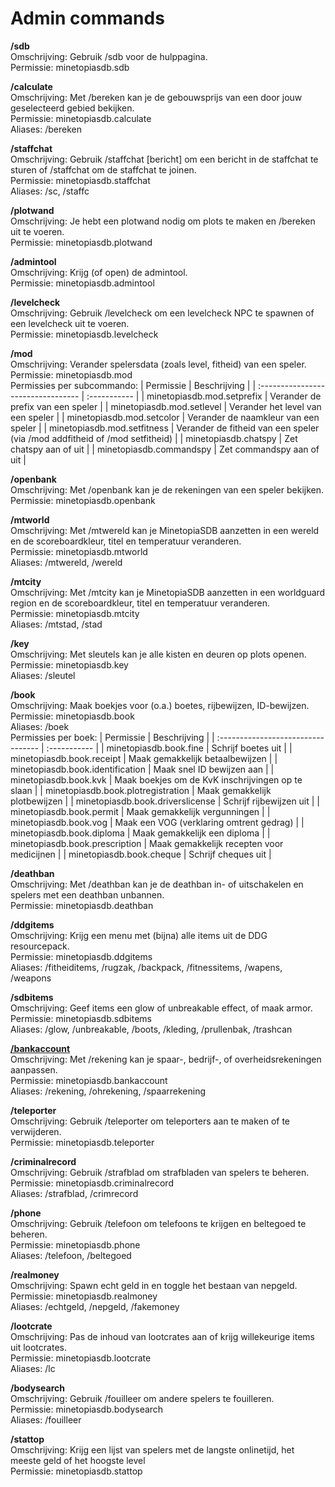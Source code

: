 # Admin commands

**/sdb**\
Omschrijving: Gebruik /sdb voor de hulppagina.\
Permissie: minetopiasdb.sdb

**/calculate**\
Omschrijving: Met /bereken kan je de gebouwsprijs van een door jouw geselecteerd gebied bekijken.\
Permissie: minetopiasdb.calculate\
Aliases: /bereken

**/staffchat**\
Omschrijving: Gebruik /staffchat \[bericht\] om een bericht in de staffchat te sturen of /staffchat om de staffchat te joinen.\
Permissie: minetopiasdb.staffchat\
Aliases: /sc, /staffc

**/plotwand**\
Omschrijving: Je hebt een plotwand nodig om plots te maken en /bereken uit te voeren.\
Permissie: minetopiasdb.plotwand

**/admintool**\
Omschrijving: Krijg (of open) de admintool.\
Permissie: minetopiasdb.admintool

**/levelcheck**\
Omschrijving: Gebruik /levelcheck om een levelcheck NPC te spawnen of een levelcheck uit te voeren.\
Permissie: minetopiasdb.levelcheck

**/mod**\
Omschrijving: Verander spelersdata (zoals level, fitheid) van een speler.\
Permissie: minetopiasdb.mod\
Permissies per subcommando:
| Permissie                          | Beschrijving |
| :--------------------------------- | :----------- |
| minetopiasdb.mod.setprefix         | Verander de prefix van een speler                                           |
| minetopiasdb.mod.setlevel          | Verander het level van een speler                                           |
| minetopiasdb.mod.setcolor          | Verander de naamkleur van een speler                                        |
| minetopiasdb.mod.setfitness        | Verander de fitheid van een speler (via /mod addfitheid of /mod setfitheid) |
| minetopiasdb.chatspy               | Zet chatspy aan of uit                                                      |
| minetopiasdb.commandspy            | Zet commandspy aan of uit                                                   |

**/openbank**\
Omschrijving: Met /openbank kan je de rekeningen van een speler bekijken.\
Permissie: minetopiasdb.openbank

**/mtworld**\
Omschrijving: Met /mtwereld kan je MinetopiaSDB aanzetten in een wereld en de scoreboardkleur, titel en temperatuur veranderen.\
Permissie: minetopiasdb.mtworld\
Aliases: /mtwereld, /wereld

**/mtcity**\
Omschrijving: Met /mtcity kan je MinetopiaSDB aanzetten in een worldguard region en de scoreboardkleur, titel en temperatuur veranderen.\
Permissie: minetopiasdb.mtcity\
Aliases: /mtstad, /stad

**/key**\
Omschrijving: Met sleutels kan je alle kisten en deuren op plots openen.\
Permissie: minetopiasdb.key\
Aliases: /sleutel

**/book**\
Omschrijving: Maak boekjes voor (o.a.) boetes, rijbewijzen, ID-bewijzen.\
Permissie: minetopiasdb.book\
Aliases: /boek\
Permissies per boek:
| Permissie                          | Beschrijving |
| :--------------------------------- | :----------- |
| minetopiasdb.book.fine             | Schrijf boetes uit |
| minetopiasdb.book.receipt          | Maak gemakkelijk betaalbewijzen |
| minetopiasdb.book.identification   | Maak snel ID bewijzen aan |
| minetopiasdb.book.kvk              | Maak boekjes om de KvK inschrijvingen op te slaan |
| minetopiasdb.book.plotregistration | Maak gemakkelijk plotbewijzen |
| minetopiasdb.book.driverslicense   | Schrijf rijbewijzen uit |
| minetopiasdb.book.permit           | Maak gemakkelijk vergunningen |
| minetopiasdb.book.vog              | Maak een VOG (verklaring omtrent gedrag) |
| minetopiasdb.book.diploma          | Maak gemakkelijk een diploma |
| minetopiasdb.book.prescription     | Maak gemakkelijk recepten voor medicijnen |
| minetopiasdb.book.cheque           | Schrijf cheques uit |

**/deathban**\
Omschrijving: Met /deathban kan je de deathban in- of uitschakelen en spelers met een deathban unbannen.\
Permissie: minetopiasdb.deathban

**/ddgitems**\
Omschrijving: Krijg een menu met (bijna) alle items uit de DDG resourcepack.\
Permissie: minetopiasdb.ddgitems\
Aliases: /fitheiditems, /rugzak, /backpack, /fitnessitems, /wapens, /weapons

**/sdbitems**\
Omschrijving: Geef items een glow of unbreakable effect, of maak armor.\
Permissie: minetopiasdb.sdbitems\
Aliases: /glow, /unbreakable, /boots, /kleding, /prullenbak, /trashcan

[**/bankaccount**](./banking.md#hoe-maak-ik-een-rekening-aan)\
Omschrijving: Met /rekening kan je spaar-, bedrijf-, of overheidsrekeningen aanpassen.\
Permissie: minetopiasdb.bankaccount\
Aliases: /rekening, /ohrekening, /spaarrekening

**/teleporter**\
Omschrijving: Gebruik /teleporter om teleporters aan te maken of te verwijderen.\
Permissie: minetopiasdb.teleporter

**/criminalrecord**\
Omschrijving: Gebruik /strafblad om strafbladen van spelers te beheren.\
Permissie: minetopiasdb.criminalrecord\
Aliases: /strafblad, /crimrecord

**/phone**\
Omschrijving: Gebruik /telefoon om telefoons te krijgen en beltegoed te beheren.\
Permissie: minetopiasdb.phone\
Aliases: /telefoon, /beltegoed

**/realmoney**\
Omschrijving: Spawn echt geld in en toggle het bestaan van nepgeld.\
Permissie: minetopiasdb.realmoney\
Aliases: /echtgeld, /nepgeld, /fakemoney

**/lootcrate**\
Omschrijving: Pas de inhoud van lootcrates aan of krijg willekeurige items uit lootcrates.\
Permissie: minetopiasdb.lootcrate\
Aliases: /lc

**/bodysearch**\
Omschrijving: Gebruik /fouilleer om andere spelers te fouilleren.\
Permissie: minetopiasdb.bodysearch\
Aliases: /fouilleer

**/stattop**\
Omschrijving: Krijg een lijst van spelers met de langste onlinetijd, het meeste geld of het hoogste level\
Permissie: minetopiasdb.stattop

